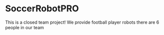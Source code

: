 # SoccerRobotPRO
This is a closed team project!
We provide football player robots
there are 6 people in our team
